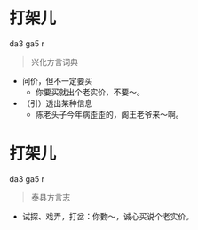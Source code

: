 # 打架儿
da3 ga5 r
> 兴化方言词典
- 问价，但不一定要买
  - 你要买就出个老实价，不要～。
- （引）透出某种信息
  - 陈老头子今年病歪歪的，阁王老爷来～啊。

# 打架儿
da3 ga5 r
> 泰县方言志
- 试探、戏弄，打岔：你覅～，诚心买说个老实价。
